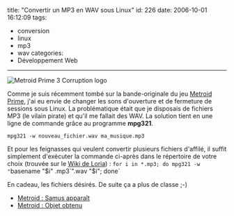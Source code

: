 title: "Convertir un MP3 en WAV sous Linux"
id: 226
date: 2006-10-01 16:12:09
tags: 
- conversion
- linux
- mp3
- wav
categories: 
- Développement Web
---

![Metroid Prime 3 Corruption logo](https://oncletom.io/images/2006/10/metroid-prime-3-corruption.jpg)

Comme je suis récemment tombé sur la bande-originale du jeu [Metroid Prime](http://www.emunova.net/veda/test/704.htm), j'ai eu envie de changer les sons d'ouverture et de fermeture de sessions sous Linux. La problématique était que je disposais de fichiers MP3 (le vilain pirate) et qu'il me fallait des WAV. La solution tient en une ligne de commande grâce au programme **mpg321**.

`mpg321 -w nouveau_fichier.wav ma_musique.mp3`

Et pour les feignasses qui veulent convertir plusieurs fichiers d'affilé, il suffit simplement d'exécuter la commande ci-après dans le répertoire de votre choix (trouvée sur le [Wiki de Loria](http://wiki.loria.fr/wiki/Conversion_de_fichiers_audio)) :
`for i in *.mp3; do mpg321 -w "`basename "$i" .mp3`".wav "$i"; done`

En cadeau, les fichiers désirés. De suite ça a plus de classe ;-)

*   [Metroid : Samus apparaît](https://oncletom.io/images/2006/10/metroid-samus.wav)
*   [Metroid : Objet obtenu](https://oncletom.io/images/2006/10/metroid-item.wav)